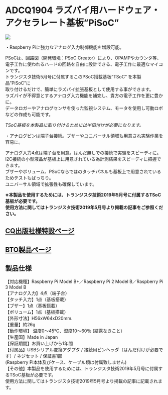 # ADCQ1904 ラズパイ用ハードウェア・アクセラレート基板”PiSoC”

![](https://bit-trade-one.co.jp/wp/wp-content/uploads/2019/04/229ce97cc69ac98f02c298b9bcaf43d6.jpg)  

・Raspberry Piに強力なアナログ入力制御機能を増設可能。  

PSoCは、回路図（開発環境：PSoC Creator）により、OPAMPやカウンタ等、  
電子工作に使われるハードの回路を自由に設計できる、電子工作に最適なマイコンです。  
トランジスタ技術5月号に付属するこのPSoC搭載基板”TSoC” を本製品”PiSoC”に  
取り付けるだけで、簡単にラズパイ拡張基板として使用する事ができます。  
ラズパイが不得意とするアナログ入力機能を補完し、貴方の電子工作を更に豊かに。  
データロガーやアナログセンサを使った監視システム、モータを使用し可動ロボなどの作成も可能です。  

*TSoC基板を本製品に取り付けるためには半田付けが必要になります。*

・アナログピンは端子台接続。ブザーやユニバーサル領域も用意され実験作業を容易に。  

アナログ入力4点は端子台を用意。はんだ無しでの接続で実験をスピーディに。  
I2C接続の小型液晶が基板上に用意されている為計測結果をスピーディに把握できます。  
ブザーやボリューム、PSoCならではのタッチパネルも基板上で用意されているためテストもばっちり。  
ユニバーサル領域で拡張性も確保しています。

**※本製品を使用するためには、トランジスタ技術2019年5月号に付属するTSoC基板が必要です。  
使用方法に関してはトランジスタ技術2019年5月号より掲載の記事をご参照ください。**

## [CQ出版社様特設ページ](https://toragi.cqpub.co.jp/tabid/902/Default.aspx)

## [BTO製品ページ](https://bit-trade-one.co.jp/adcq1904/)

## 製品仕様
【対応機種】Raspberry Pi Model B+／Raspberry Pi 2 Model B／Raspberry Pi 3 Model B  
【アナログ入力】4点（端子台）  
【タッチ入力】1点（基板搭載）  
【ブザー】1点（基板搭載）  
【ボリューム】1点（基板搭載）  
【外形寸法】H56xW64xD20mm.  
【重量】約26g  
【動作環境】 温度0～45℃、湿度10～60％ (結露なきこと）  
【生産国】Made in Japan  
【保証期間】お買い上げから1年間  
【付属品】USBシリアル変換アダプタ / 接続用ピンヘッダ（はんだ付けが必要です）/ ネジセット / 保証書1部  
(Raspberry Pi本体及びケース、ケーブル類は付属致しません)  
【その他】本製品を使用するためには、トランジスタ技術2019年5月号に付属するTSoC基板が必要です。  
使用方法に関してはトランジスタ技術2019年5月号より掲載の記事に記載されます。  
